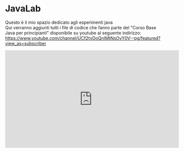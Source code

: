 # JavaLab
Questo è il mio spazio dedicato agli esperimenti java<br>
Qui verranno aggiunti tutti i file di codice che fanno parte del "Corso Base Java per principianti" disponibile su youtube al seguente indirizzo:
https://www.youtube.com/channel/UCf2tyDoQnIMtNsOvY0V--pg/featured?view_as=subscriber


<iframe width="560" height="315" src="https://www.youtube.com/embed/5t1mu74WFuY" frameborder="0" allow="autoplay; encrypted-media" allowfullscreen></iframe>
